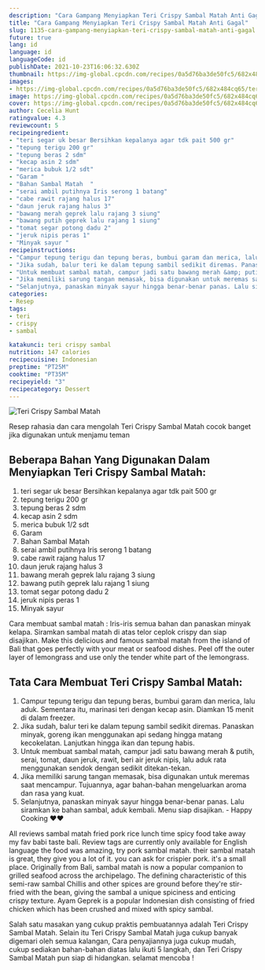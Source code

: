 ```yaml
---
description: "Cara Gampang Menyiapkan Teri Crispy Sambal Matah Anti Gagal"
title: "Cara Gampang Menyiapkan Teri Crispy Sambal Matah Anti Gagal"
slug: 1135-cara-gampang-menyiapkan-teri-crispy-sambal-matah-anti-gagal
future: true
lang: id
language: id
languageCode: id
publishDate: 2021-10-23T16:06:32.630Z 
thumbnail: https://img-global.cpcdn.com/recipes/0a5d76ba3de50fc5/682x484cq65/teri-crispy-sambal-matah-foto-resep-utama.png
images:
- https://img-global.cpcdn.com/recipes/0a5d76ba3de50fc5/682x484cq65/teri-crispy-sambal-matah-foto-resep-utama.png
image: https://img-global.cpcdn.com/recipes/0a5d76ba3de50fc5/682x484cq65/teri-crispy-sambal-matah-foto-resep-utama.png
cover: https://img-global.cpcdn.com/recipes/0a5d76ba3de50fc5/682x484cq65/teri-crispy-sambal-matah-foto-resep-utama.png
author: Cecelia Hunt
ratingvalue: 4.3
reviewcount: 5
recipeingredient:
- "teri segar uk besar Bersihkan kepalanya agar tdk pait 500 gr"
- "tepung terigu 200 gr"
- "tepung beras 2 sdm"
- "kecap asin 2 sdm"
- "merica bubuk 1/2 sdt"
- "Garam "
- "Bahan Sambal Matah  "
- "serai ambil putihnya Iris serong 1 batang"
- "cabe rawit rajang halus 17"
- "daun jeruk rajang halus 3"
- "bawang merah geprek lalu rajang 3 siung"
- "bawang putih geprek lalu rajang 1 siung"
- "tomat segar potong dadu 2"
- "jeruk nipis peras 1"
- "Minyak sayur "
recipeinstructions:
- "Campur tepung terigu dan tepung beras, bumbui garam dan merica, lalu aduk. Sementara itu, marinasi teri dengan kecap asin. Diamkan 15 menit di dalam freezer."
- "Jika sudah, balur teri ke dalam tepung sambil sedikit diremas. Panaskan minyak, goreng ikan menggunakan api sedang hingga matang kecokelatan. Lanjutkan hingga ikan dan tepung habis."
- "Untuk membuat sambal matah, campur jadi satu bawang merah &amp; putih, serai, tomat, daun jeruk, rawit, beri air jeruk nipis, lalu aduk rata menggunakan sendok dengan sedikit ditekan-tekan."
- "Jika memiliki sarung tangan memasak, bisa digunakan untuk meremas saat mencampur. Tujuannya, agar bahan-bahan mengeluarkan aroma dan rasa yang kuat."
- "Selanjutnya, panaskan minyak sayur hingga benar-benar panas. Lalu siramkan ke bahan sambal, aduk kembali. Menu siap disajikan. Happy Cooking ❤❤"
categories:
- Resep
tags:
- teri
- crispy
- sambal

katakunci: teri crispy sambal 
nutrition: 147 calories
recipecuisine: Indonesian
preptime: "PT25M"
cooktime: "PT35M"
recipeyield: "3"
recipecategory: Dessert
---
```



![Teri Crispy Sambal Matah](https://img-global.cpcdn.com/recipes/0a5d76ba3de50fc5/682x484cq65/teri-crispy-sambal-matah-foto-resep-utama.png)

Resep rahasia dan cara mengolah  Teri Crispy Sambal Matah cocok banget jika digunakan untuk menjamu teman

<!--inarticleads1-->

## Beberapa Bahan Yang Digunakan Dalam Menyiapkan Teri Crispy Sambal Matah:

1. teri segar uk besar Bersihkan kepalanya agar tdk pait 500 gr
1. tepung terigu 200 gr
1. tepung beras 2 sdm
1. kecap asin 2 sdm
1. merica bubuk 1/2 sdt
1. Garam 
1. Bahan Sambal Matah  
1. serai ambil putihnya Iris serong 1 batang
1. cabe rawit rajang halus 17
1. daun jeruk rajang halus 3
1. bawang merah geprek lalu rajang 3 siung
1. bawang putih geprek lalu rajang 1 siung
1. tomat segar potong dadu 2
1. jeruk nipis peras 1
1. Minyak sayur 

Cara membuat sambal matah : Iris-iris semua bahan dan panaskan minyak kelapa. Siramkan sambal matah di atas telor ceplok crispy dan siap disajikan. Make this delicious and famous sambal matah from the island of Bali that goes perfectly with your meat or seafood dishes. Peel off the outer layer of lemongrass and use only the tender white part of the lemongrass. 

<!--inarticleads2-->

## Tata Cara Membuat Teri Crispy Sambal Matah:

1. Campur tepung terigu dan tepung beras, bumbui garam dan merica, lalu aduk. Sementara itu, marinasi teri dengan kecap asin. Diamkan 15 menit di dalam freezer.
1. Jika sudah, balur teri ke dalam tepung sambil sedikit diremas. Panaskan minyak, goreng ikan menggunakan api sedang hingga matang kecokelatan. Lanjutkan hingga ikan dan tepung habis.
1. Untuk membuat sambal matah, campur jadi satu bawang merah &amp; putih, serai, tomat, daun jeruk, rawit, beri air jeruk nipis, lalu aduk rata menggunakan sendok dengan sedikit ditekan-tekan.
1. Jika memiliki sarung tangan memasak, bisa digunakan untuk meremas saat mencampur. Tujuannya, agar bahan-bahan mengeluarkan aroma dan rasa yang kuat.
1. Selanjutnya, panaskan minyak sayur hingga benar-benar panas. Lalu siramkan ke bahan sambal, aduk kembali. Menu siap disajikan. - Happy Cooking ❤❤


All reviews sambal matah fried pork rice lunch time spicy food take away my fav babi taste bali. Review tags are currently only available for English language the food was amazing, try pork sambal matah. their sambal matah is great, they give you a lot of it. you can ask for crispier pork. it&#39;s a small place. Originally from Bali, sambal matah is now a popular companion to grilled seafood across the archipelago. The defining characteristic of this semi-raw sambal Chillis and other spices are ground before they&#39;re stir-fried with the bean, giving the sambal a unique spiciness and enticing crispy texture. Ayam Geprek is a popular Indonesian dish consisting of fried chicken which has been crushed and mixed with spicy sambal. 

Salah satu masakan yang cukup praktis pembuatannya adalah  Teri Crispy Sambal Matah. Selain itu  Teri Crispy Sambal Matah  juga cukup banyak digemari oleh semua kalangan, Cara penyajiannya juga cukup mudah, cukup sediakan bahan-bahan diatas lalu ikuti 5 langkah, dan  Teri Crispy Sambal Matah  pun siap di hidangkan. selamat mencoba !
